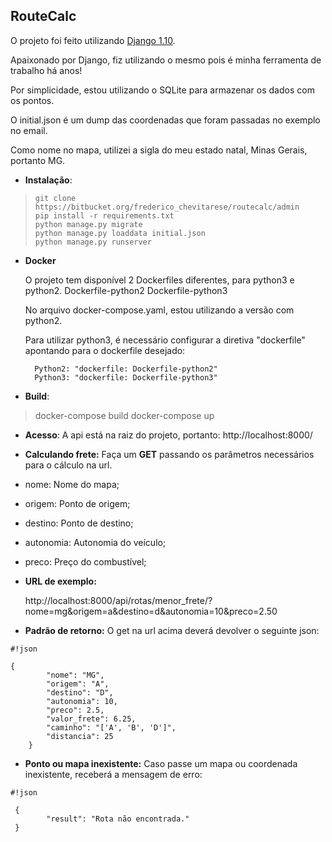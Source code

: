 ## **RouteCalc** ##
O projeto foi feito utilizando [Django 1.10](https://www.djangoproject.com/).

Apaixonado por Django, fiz utilizando o mesmo pois é minha ferramenta de trabalho há anos!

Por simplicidade, estou utilizando o SQLite para armazenar os dados com os pontos.

O initial.json é um dump das coordenadas que foram passadas no exemplo no email.

Como nome no mapa, utilizei a sigla do meu estado natal, Minas Gerais, portanto MG.


* **Instalação**:

>     git clone https://bitbucket.org/frederico_chevitarese/routecalc/admin
>     pip install -r requirements.txt
>     python manage.py migrate
>     python manage.py loaddata initial.json
>     python manage.py runserver

* **Docker**

    O projeto tem disponível 2 Dockerfiles diferentes, para python3 e python2.
Dockerfile-python2
Dockerfile-python3

    No arquivo docker-compose.yaml, estou utilizando a versão com python2.

    Para utilizar python3, é necessário configurar a diretiva "dockerfile" apontando para o dockerfile desejado:

        Python2: "dockerfile: Dockerfile-python2"
        Python3: "dockerfile: Dockerfile-python3"



* **Build**:

>  docker-compose build
>     docker-compose up


 * **Acesso**:
    A api está na raiz do projeto, portanto:
    http://localhost:8000/


 * **Calculando frete:**
    Faça um **GET** passando os parâmetros necessários para o cálculo na url.


 * nome: Nome do mapa;
 * origem: Ponto de origem;
 * destino: Ponto de destino;
 * autonomia: Autonomia do veículo;
 * preco: Preço do combustível;

 * **URL de exemplo:**

    http://localhost:8000/api/rotas/menor_frete/?nome=mg&origem=a&destino=d&autonomia=10&preco=2.50



 * **Padrão de retorno:**
    O get na url acima deverá devolver o seguinte json:

```
#!json

{
        "nome": "MG",
        "origem": "A",
        "destino": "D",
        "autonomia": 10,
        "preco": 2.5,
        "valor_frete": 6.25,
        "caminho": "['A', 'B', 'D']",
        "distancia": 25
    }

```


* **Ponto ou mapa inexistente:**
    Caso passe um mapa ou coordenada inexistente, receberá a mensagem de erro:

```
#!json

 {
        "result": "Rota não encontrada."
 }
```
